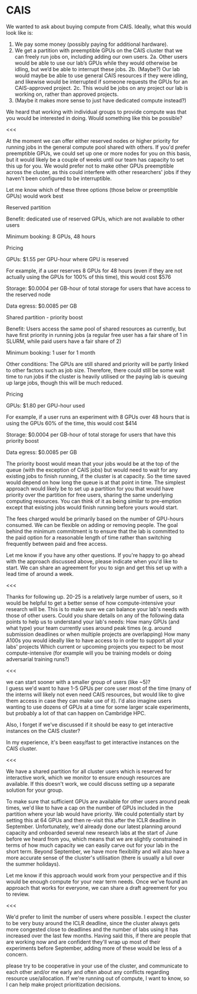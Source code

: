 # CAIS

We wanted to ask about buying compute from CAIS. Ideally, what this would look like is:

1. We pay some money (possibly paying for additional hardware).
2. We get a partition with preemptible GPUs on the CAIS cluster that we can freely run jobs on, including adding our own users.
2a. Other users would be able to use our lab’s GPUs while they would otherwise be idling, but we’d be able to interrupt these jobs.
2b. (Maybe?) Our lab would maybe be able to use general CAIS resources if they were idling, and likewise would be interrupted if someone requests the GPUs for an CAIS-approved project.
2c. This would be jobs on any project our lab is working on, rather than approved projects.
3. (Maybe it makes more sense to just have dedicated compute instead?)

We heard that working with individual groups to provide compute was that you would be interested in doing. Would something like this be possible?

<<<

At the moment we can offer either reserved nodes or higher priority for running jobs in the general compute pool shared with others. If you'd prefer preemptible GPUs, we could set up one or more nodes for you on this basis, but it would likely be a couple of weeks until our team has capacity to set this up for you. We would prefer not to make other GPUs preemptible across the cluster, as this could interfere with other researchers' jobs if they haven't been configured to be interruptible.

Let me know which of these three options (those below or preemptible GPUs) would work best 

Reserved partition

Benefit:
dedicated use of reserved GPUs, which are not available to other users

Minimum booking:
8 GPUs, 48 hours

Pricing

GPUs:
$1.55 per GPU-hour where GPU is reserved

For example, if a user reserves 8 GPUs for 48 hours (even if they
are not actually using the GPUs for 100% of this time), this would cost $576

Storage:
$0.0004 per GB-hour of total storage for users that have access to the reserved node

Data egress:
$0.0085 per GB

Shared partition - priority boost

Benefit:
Users access the same pool of shared resources as currently, but have first priority in running jobs (a regular free user has a fair share of 1 in SLURM, while paid users have a fair share of 2)

Minimum booking:
1 user for 1 month

Other conditions:
The GPUs are still shared and priority will be partly linked to other factors such as job size. Therefore, there could still be some wait time to run jobs if the cluster is heavily utilised or the paying lab is queuing up large jobs, though this will be much
reduced.

Pricing

GPUs:
$1.80 per GPU-hour used

For example, if a user runs an experiment with 8 GPUs over 48 hours
that is using the GPUs 60% of the time, this would cost $414

Storage:
$0.0004 per GB-hour of total storage for users that have this priority boost

Data egress:
$0.0085 per GB

The priority boost would mean that your jobs would be at the top of the queue (with the exception of CAIS jobs) but would need to wait for any existing jobs to finish running, if the cluster is at capacity. So the time saved would depend on how long the queue is at that point in time. The simplest approach would likely be to set up a partition for you that would have priority over the partition for free users, sharing the same underlying computing resources. You can think of it as being similar to pre-emption except that existing jobs would finish running before yours would start.

The fees charged would be primarily based on the number of GPU-hours consumed. We can be flexible on adding or removing people. The goal behind the minimum commitment is to ensure that the lab is committed to the paid option for a reasonable length of time rather than switching frequently between paid and free access.

Let me know if you have any other questions. If you're happy to go ahead with the approach discussed above, please indicate when you'd like to start. We can share an agreement for you to sign and get this set up with a lead time of around a week.

<<<

Thanks for following up. 20-25 is a relatively large number of users, so it would be helpful to get a better sense of how compute-intensive your research will be. This is to make sure we can balance your lab's needs with those of other users. Could you share details on any of the following data points to help us to understand your lab's needs:
How many GPUs (and what type) your team currently uses around peak times (e.g. around submission deadlines or when multiple projects are overlapping)
How many A100s you would ideally like to have access to in order to support all your labs' projects
Which current or upcoming projects you expect to be most compute-intensive (for example will you be training models or doing adversarial training runs?)

<<<

we can start sooner with a smaller group of users (like ~5)?  
I guess we'd want to have 1-5 GPUs per core user most of the time (many of the interns will likely not even need CAIS resources, but would like to give them access in case they can make use of it).
I'd also imagine users wanting to use dozens of GPUs at a time for some larger scale experiments, but probably a lot of that can happen on Cambridge HPC.

Also, I forget if we've discussed if it should be easy to get interactive instances on the CAIS cluster?

In my experience, it's been easy/fast to get interactive instances on the CAIS cluster.

<<<

We have a shared partition for all cluster users which is reserved for interactive work, which we monitor to ensure enough resources are available. If this doesn't work, we could discuss setting up a separate solution for your group.

To make sure that sufficient GPUs are available for other users around peak times, we'd like to have a cap on the number of GPUs included in the partition where your lab would have priority. We could potentially start by setting this at 64 GPUs and then re-visit this after the ICLR deadline in September. Unfortunately, we'd already done our latest planning around capacity and onboarded several new research labs at the start of June before we heard from you, which means that we are slightly constrained in terms of how much capacity we can easily carve out for your lab in the short term. Beyond September, we have more flexibility and will also have a more accurate sense of the cluster's utilisation (there is usually a lull over the summer holidays).

Let me know if this approach would work from your perspective and if this would be enough compute for your near term needs. Once we've found an approach that works for everyone, we can share a draft agreement for you to review.

<<<

We'd prefer to limit the number of users where possible. I expect the cluster to be very busy around the ICLR deadline, since the cluster always gets more congested close to deadlines and the number of labs using it has increased over the last few months. Having said this, if there are people that are working now and are confident they'll wrap up most of their experiments before September, adding more of these would be less of a concern.

please try to be cooperative in your use of the cluster, and communicate to each other and/or me early and often about any conflicts regarding resource use/allocation.  If we're running out of compute, I want to know, so I can help make project prioritization decisions.